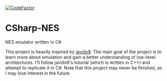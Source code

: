 [![CodeFactor](https://www.codefactor.io/repository/github/norby99/csharp-nes/badge)](https://www.codefactor.io/repository/github/norby99/csharp-nes)

# CSharp-NES
NES emulator written in C#

This project is heavily inspired by [javidx9](https://www.youtube.com/@javidx9).
The main goal of the project is to learn more about emulation and gain a better
understanding of low-level architectures. I'll follow javidx9's tutorial
(which is written in C++) and attempt to replicate it in C#.
Note that this project may never be finished, as I may lose interest in the future.
